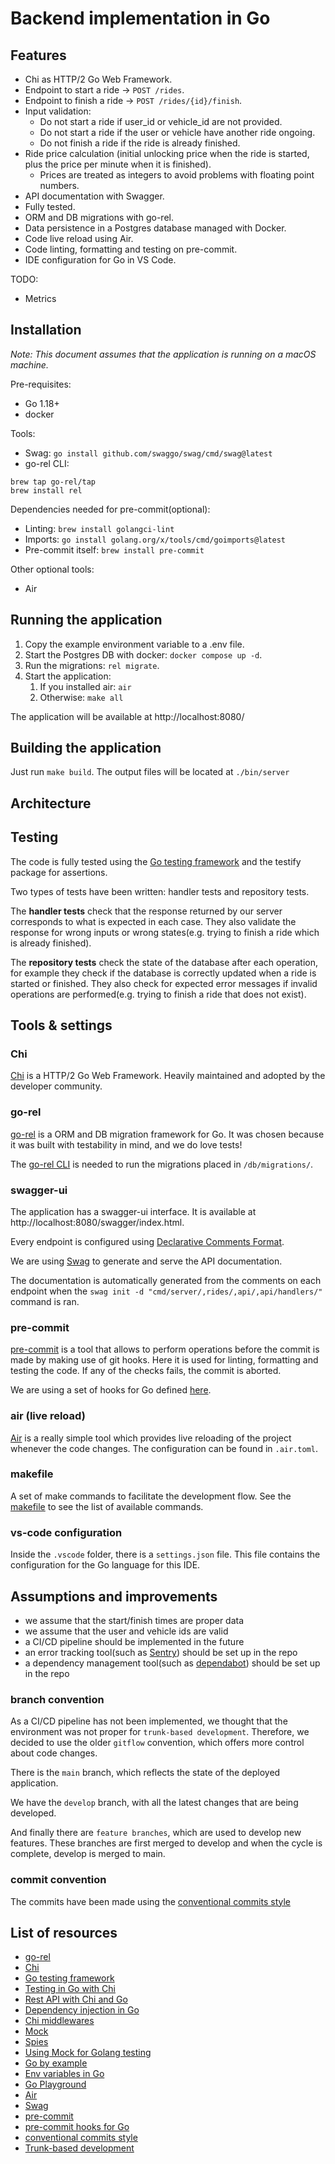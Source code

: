 # Backend implementation in Go

## Features

- Chi as HTTP/2 Go Web Framework.
- Endpoint to start a ride -> `POST /rides`.
- Endpoint to finish a ride -> `POST /rides/{id}/finish`.
- Input validation:
  - Do not start a ride if user_id or vehicle_id are not provided.
  - Do not start a ride if the user or vehicle have another ride ongoing.
  - Do not finish a ride if the ride is already finished.
- Ride price calculation (initial unlocking price when the ride is started, plus the price per minute when it is finished).
  - Prices are treated as integers to avoid problems with floating point numbers.
- API documentation with Swagger.
- Fully tested.
- ORM and DB migrations with go-rel.
- Data persistence in a Postgres database managed with Docker.
- Code live reload using Air.
- Code linting, formatting and testing on pre-commit.
- IDE configuration for Go in VS Code.

TODO:

- Metrics

## Installation

_Note: This document assumes that the application is running on a macOS machine._

Pre-requisites:

- Go 1.18+
- docker

Tools:

- Swag: `go install github.com/swaggo/swag/cmd/swag@latest`
- go-rel CLI:

```
brew tap go-rel/tap
brew install rel
```

Dependencies needed for pre-commit(optional):

- Linting: `brew install golangci-lint`
- Imports: `go install golang.org/x/tools/cmd/goimports@latest`
- Pre-commit itself: `brew install pre-commit`

Other optional tools:

- Air

## Running the application

1. Copy the example environment variable to a .env file.
2. Start the Postgres DB with docker: `docker compose up -d`.
3. Run the migrations: `rel migrate`.
4. Start the application:
   1. If you installed air: `air`
   2. Otherwise: `make all`

The application will be available at http://localhost:8080/

## Building the application

Just run `make build`. The output files will be located at `./bin/server`

## Architecture

## Testing

The code is fully tested using the [Go testing framework](https://golang.org/pkg/testing/) and the testify package for assertions.

Two types of tests have been written: handler tests and repository tests.

The **handler tests** check that the response returned by our server corresponds to what is expected in each case. They also validate the response for wrong inputs or wrong states(e.g. trying to finish a ride which is already finished).

The **repository tests** check the state of the database after each operation, for example they check if the database is correctly updated when a ride is started or finished. They also check for expected error messages if invalid operations are performed(e.g. trying to finish a ride that does not exist).

## Tools & settings

### Chi

[Chi](https://github.com/go-chi/chi) is a HTTP/2 Go Web Framework. Heavily maintained and adopted by the developer community.

### go-rel

[go-rel](https://go-rel.github.io/) is a ORM and DB migration framework for Go. It was chosen because it was built with testability in mind, and we do love tests!

The [go-rel CLI](https://go-rel.github.io/migration/#running-migration) is needed to run the migrations placed in `/db/migrations/`.

### swagger-ui

The application has a swagger-ui interface. It is available at http://localhost:8080/swagger/index.html.

Every endpoint is configured using [Declarative Comments Format](https://github.com/swaggo/swag/blob/master/README.md#declarative-comments-format).

We are using [Swag](https://github.com/swaggo/swag) to generate and serve the API documentation.

The documentation is automatically generated from the comments on each endpoint when the `swag init -d "cmd/server/,rides/,api/,api/handlers/"` command is ran.

### pre-commit

[pre-commit](https://pre-commit.com) is a tool that allows to perform operations before the commit is made by making use of git hooks. Here it is used for linting, formatting and testing the code. If any of the checks fails, the commit is aborted.

We are using a set of hooks for Go defined [here](https://github.com/dnephin/pre-commit-golang).

### air (live reload)

[Air](https://github.com/cosmtrek/air) is a really simple tool which provides live reloading of the project whenever the code changes. The configuration can be found in `.air.toml`.

### makefile

A set of make commands to facilitate the development flow. See the [makefile](makefile) to see the list of available commands.

### vs-code configuration

Inside the `.vscode` folder, there is a `settings.json` file. This file contains the configuration for the Go language for this IDE.

## Assumptions and improvements

- we assume that the start/finish times are proper data
- we assume that the user and vehicle ids are valid
- a CI/CD pipeline should be implemented in the future
- an error tracking tool(such as [Sentry](https://sentry.io/welcome/)) should be set up in the repo
- a dependency management tool(such as [dependabot](https://docs.github.com/en/code-security/dependabot/dependabot-version-updates/about-dependabot-version-updates)) should be set up in the repo

### branch convention

As a CI/CD pipeline has not been implemented, we thought that the environment was not proper for `trunk-based development`. Therefore, we decided to use the older `gitflow` convention, which offers more control about code changes.

There is the `main` branch, which reflects the state of the deployed application.

We have the `develop` branch, with all the latest changes that are being developed.

And finally there are `feature branches`, which are used to develop new features. These branches are first merged to develop and when the cycle is complete, develop is merged to main.

### commit convention

The commits have been made using the [conventional commits style](https://www.conventionalcommits.org/en/v1.0.0/)

## List of resources

- [go-rel](https://go-rel.github.io/)
- [Chi](https://github.com/go-chi/chi)
- [Go testing framework](https://golang.org/pkg/testing/)
- [Testing in Go with Chi](https://www.newline.co/@kchan/testing-a-go-and-chi-restful-api-route-handlers-and-middleware-part-2--5efc9135)
- [Rest API with Chi and Go](https://www.newline.co/@kchan/building-a-simple-restful-api-with-go-and-chi--5912c411)
- [Dependency injection in Go](https://stackoverflow.com/questions/67944863/dependency-injection-in-go)
- [Chi middlewares](https://github.com/go-chi/chi#middlewares)
- [Mock](https://github.com/golang/mock)
- [Spies](https://github.com/nyarly/spies)
- [Using Mock for Golang testing](https://www.sobyte.net/post/2022-03/use-mock-to-test/)
- [Go by example](https://gobyexample.com/json)
- [Env variables in Go](https://dev.to/craicoverflow/a-no-nonsense-guide-to-environment-variables-in-go-a2f)
- [Go Playground](https://go.dev/play/)
- [Air](https://github.com/cosmtrek/air)
- [Swag](https://github.com/swaggo/swag)
- [pre-commit](https://pre-commit.com)
- [pre-commit hooks for Go](https://github.com/dnephin/pre-commit-golang)
- [conventional commits style](https://www.conventionalcommits.org/en/v1.0.0/)
- [Trunk-based development](https://www.atlassian.com/continuous-delivery/continuous-integration/trunk-based-development)
